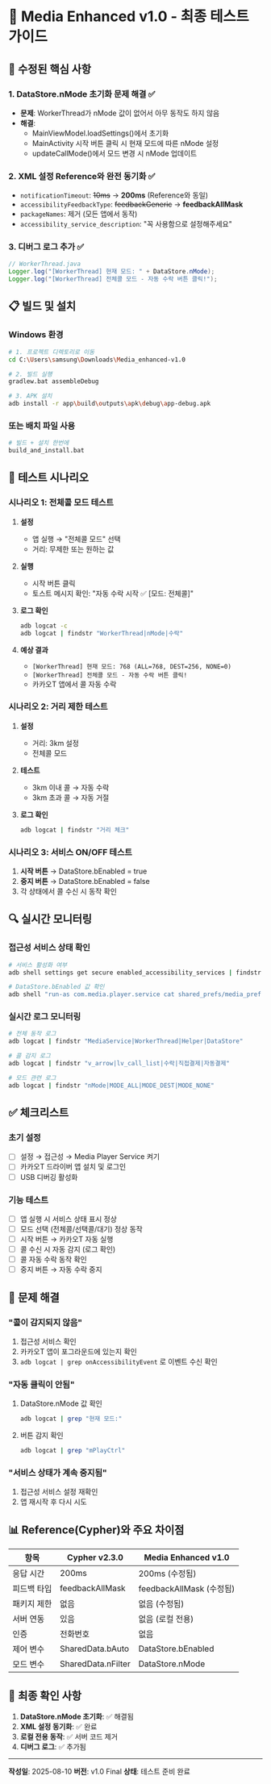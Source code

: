 # 📱 Media Enhanced v1.0 - 최종 테스트 가이드

## 🔧 수정된 핵심 사항

### 1. **DataStore.nMode 초기화 문제 해결** ✅
- **문제**: WorkerThread가 nMode 값이 없어서 아무 동작도 하지 않음
- **해결**: 
  - MainViewModel.loadSettings()에서 초기화
  - MainActivity 시작 버튼 클릭 시 현재 모드에 따른 nMode 설정
  - updateCallMode()에서 모드 변경 시 nMode 업데이트

### 2. **XML 설정 Reference와 완전 동기화** ✅
- `notificationTimeout`: ~~10ms~~ → **200ms** (Reference와 동일)
- `accessibilityFeedbackType`: ~~feedbackGeneric~~ → **feedbackAllMask**
- `packageNames`: 제거 (모든 앱에서 동작)
- `accessibility_service_description`: "꼭 사용함으로 설정해주세요"

### 3. **디버그 로그 추가** ✅
```java
// WorkerThread.java
Logger.log("[WorkerThread] 현재 모드: " + DataStore.nMode);
Logger.log("[WorkerThread] 전체콜 모드 - 자동 수락 버튼 클릭!");
```

## 📋 빌드 및 설치

### Windows 환경
```bash
# 1. 프로젝트 디렉토리로 이동
cd C:\Users\samsung\Downloads\Media_enhanced-v1.0

# 2. 빌드 실행
gradlew.bat assembleDebug

# 3. APK 설치
adb install -r app\build\outputs\apk\debug\app-debug.apk
```

### 또는 배치 파일 사용
```bash
# 빌드 + 설치 한번에
build_and_install.bat
```

## 🧪 테스트 시나리오

### 시나리오 1: 전체콜 모드 테스트
1. **설정**
   - 앱 실행 → "전체콜 모드" 선택
   - 거리: 무제한 또는 원하는 값
   
2. **실행**
   - 시작 버튼 클릭
   - 토스트 메시지 확인: "자동 수락 시작 ✅ [모드: 전체콜]"
   
3. **로그 확인**
   ```bash
   adb logcat -c
   adb logcat | findstr "WorkerThread|nMode|수락"
   ```
   
4. **예상 결과**
   - `[WorkerThread] 현재 모드: 768 (ALL=768, DEST=256, NONE=0)`
   - `[WorkerThread] 전체콜 모드 - 자동 수락 버튼 클릭!`
   - 카카오T 앱에서 콜 자동 수락

### 시나리오 2: 거리 제한 테스트
1. **설정**
   - 거리: 3km 설정
   - 전체콜 모드
   
2. **테스트**
   - 3km 이내 콜 → 자동 수락
   - 3km 초과 콜 → 자동 거절
   
3. **로그 확인**
   ```bash
   adb logcat | findstr "거리 체크"
   ```

### 시나리오 3: 서비스 ON/OFF 테스트
1. **시작 버튼** → DataStore.bEnabled = true
2. **중지 버튼** → DataStore.bEnabled = false
3. 각 상태에서 콜 수신 시 동작 확인

## 🔍 실시간 모니터링

### 접근성 서비스 상태 확인
```bash
# 서비스 활성화 여부
adb shell settings get secure enabled_accessibility_services | findstr media.player

# DataStore.bEnabled 값 확인
adb shell "run-as com.media.player.service cat shared_prefs/media_pref.xml" | grep enabled
```

### 실시간 로그 모니터링
```bash
# 전체 동작 로그
adb logcat | findstr "MediaService|WorkerThread|Helper|DataStore"

# 콜 감지 로그
adb logcat | findstr "v_arrow|lv_call_list|수락|직접결제|자동결제"

# 모드 관련 로그
adb logcat | findstr "nMode|MODE_ALL|MODE_DEST|MODE_NONE"
```

## ✅ 체크리스트

### 초기 설정
- [ ] 설정 → 접근성 → Media Player Service 켜기
- [ ] 카카오T 드라이버 앱 설치 및 로그인
- [ ] USB 디버깅 활성화

### 기능 테스트
- [ ] 앱 실행 시 서비스 상태 표시 정상
- [ ] 모드 선택 (전체콜/선택콜/대기) 정상 동작
- [ ] 시작 버튼 → 카카오T 자동 실행
- [ ] 콜 수신 시 자동 감지 (로그 확인)
- [ ] 콜 자동 수락 동작 확인
- [ ] 중지 버튼 → 자동 수락 중지

## 🚨 문제 해결

### "콜이 감지되지 않음"
1. 접근성 서비스 확인
2. 카카오T 앱이 포그라운드에 있는지 확인
3. `adb logcat | grep onAccessibilityEvent` 로 이벤트 수신 확인

### "자동 클릭이 안됨"
1. DataStore.nMode 값 확인
   ```bash
   adb logcat | grep "현재 모드:"
   ```
2. 버튼 감지 확인
   ```bash
   adb logcat | grep "mPlayCtrl"
   ```

### "서비스 상태가 계속 중지됨"
1. 접근성 서비스 설정 재확인
2. 앱 재시작 후 다시 시도

## 📊 Reference(Cypher)와 주요 차이점

| 항목 | Cypher v2.3.0 | Media Enhanced v1.0 |
|------|---------------|---------------------|
| 응답 시간 | 200ms | 200ms (수정됨) |
| 피드백 타입 | feedbackAllMask | feedbackAllMask (수정됨) |
| 패키지 제한 | 없음 | 없음 (수정됨) |
| 서버 연동 | 있음 | 없음 (로컬 전용) |
| 인증 | 전화번호 | 없음 |
| 제어 변수 | SharedData.bAuto | DataStore.bEnabled |
| 모드 변수 | SharedData.nFilter | DataStore.nMode |

## 📝 최종 확인 사항

1. **DataStore.nMode 초기화**: ✅ 해결됨
2. **XML 설정 동기화**: ✅ 완료
3. **로컬 전용 동작**: ✅ 서버 코드 제거
4. **디버그 로그**: ✅ 추가됨

---

**작성일**: 2025-08-10
**버전**: v1.0 Final
**상태**: 테스트 준비 완료